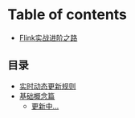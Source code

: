 # Table of contents

* [Flink实战进阶之路](README.md)

## 目录 <a id="category"></a>

* [实时动态更新规则](category/update_dynamic_rules.md)
* [基础概念篇](category/flink-basic/README.md)
  * [更新中...](category/flink-basic/updating....md)

